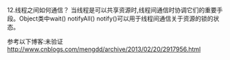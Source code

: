12.线程之间如何通信？
当线程是可以共享资源时,线程间通信时协调它们的重要手段。Object类中wait() notifyAll() notify()可以用于线程间通信关于资源的锁的状态。

参考以下博客:未验证
http://www.cnblogs.com/mengdd/archive/2013/02/20/2917956.html